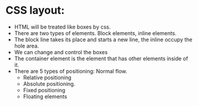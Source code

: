 # CSS layout:

-	HTML will be treated like boxes by css.
-	There are two types of elements. Block elements, inline elements.
-	The block line takes its place and starts a new line, the inline occupy the hole area.
-	We can change and control the boxes
-	The container element is the element that has other elements inside of it.
-	There are 5 types of positioning:
	Normal flow.
	- Relative positioning
	- Absolute positioning.
	- Fixed positioning
	- Floating elements
